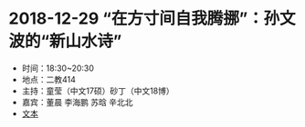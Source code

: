 # 2018-12-29 “在方寸间自我腾挪”：孙文波的“新山水诗”

- 时间：18:30~20:30
- 地点：二教414
- 主持：童莹（中文17硕）砂丁（中文18博）
- 嘉宾：董晨 李海鹏 苏晗 辛北北
- [文本](context.pdf)
